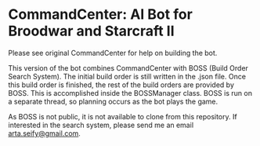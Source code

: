# CommandCenter: AI Bot for Broodwar and Starcraft II

Please see original CommandCenter for help on building the bot.

This version of the bot combines CommandCenter with BOSS (Build Order Search System). The initial build order is still written in the .json file. Once this build order is finished, the rest of the build orders are provided by BOSS. This is accomplished inside the BOSSManager class. BOSS is run on a separate thread, so planning occurs as the bot plays the game.

As BOSS is not public, it is not available to clone from this repository. If interested in the search system, please send me an email arta.seify@gmail.com.
